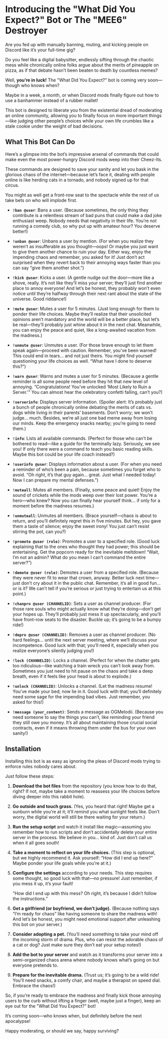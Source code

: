 # Introducing the "What Did You Expect?" Bot or The "MEE6" Destroyer

Are you fed up with manually banning, muting, and kicking people on Discord like it’s your full-time gig? 

Do you feel like a digital babysitter, endlessly sifting through the chaotic mess while chronically online folks argue about the merits of pineapple on pizza, as if that debate hasn’t been beaten to death by countless memes? 

Well, **you’re in luck!** The "What Did You Expect?" bot is coming very soon—though who knows when? 

Maybe in a week, a month, or when Discord mods finally figure out how to use a banhammer instead of a rubber mallet! 

This bot is designed to liberate you from the existential dread of moderating an online community, allowing you to finally focus on more important things—like judging other people’s choices while your own life crumbles like a stale cookie under the weight of bad decisions. 

## What This Bot Can Do

Here’s a glimpse into the bot’s impressive arsenal of commands that could make even the most power-hungry Discord mods weep into their Cheez-Its. 

These commands are designed to save your sanity and let you bask in the glorious chaos of the internet—because let’s face it, dealing with people online is like herding cats in a tornado, and nobody signed up for that circus. 

You might as well get a front-row seat to the spectacle while the rest of us take bets on who will implode first. 

- **`!ban @user`**: Bans a user. 
  (Because sometimes, the only thing they contribute is a relentless stream of bad puns that could make a dad joke enthusiast weep. Nobody needs that negativity in their life. You’re not running a comedy club, so why put up with amateur hour? You deserve better!)

- **`!unban @user`**: Unbans a user by mention. 
  (For when you realize they weren’t as insufferable as you thought—oops! Or maybe you just want to give them another chance to ruin your day. Either way, enjoy the impending chaos and remember, you asked for it! Just don’t act surprised when they revert back to their annoying ways faster than you can say “give them another shot.”)

- **`!kick @user`**: Kicks a user. 
  (A gentle nudge out the door—more like a shove, really. It’s not like they’ll miss your server; they’ll just find another place to annoy everyone! And let’s be honest, they probably won’t even notice until they’re halfway through their next rant about the state of the universe. Good riddance!)

- **`!mute @user`**: Mutes a user for 5 minutes. 
  (Just long enough for them to ponder their life choices. Maybe they’ll realize that their unsolicited opinions aren’t mandatory and the world will be a better place, but let’s be real—they’ll probably just whine about it in the next chat. Meanwhile, you can enjoy the peace and quiet, like a long-awaited vacation from the madness.)

- **`!unmute @user`**: Unmutes a user. 
  (For those brave enough to let them speak again—proceed with caution. Remember, you’ve been warned! This could end in tears… and not just theirs. You might find yourself questioning your life choices as well. “What have I done to deserve this?”)

- **`!warn @user`**: Warns and mutes a user for 5 minutes. 
  (Because a gentle reminder is all some people need before they hit that new level of annoying. “Congratulations! You’ve unlocked ‘Most Likely to Ruin a Server.’” You can almost hear the celebratory confetti falling, can’t you?)

- **`!serverinfo`**: Displays server information. 
  (Spoiler alert: It’s probably just a bunch of people chronically online debating the merits of cats vs. dogs while living in their parents’ basements. Don’t worry; we won’t judge… much. Besides, we’re all just one bad meme away from losing our minds. Keep the emergency snacks nearby; you’re going to need them.)

- **`!info`**: Lists all available commands. 
  (Perfect for those who can’t be bothered to read—like a guide for the terminally lazy. Seriously, we see you! If only there were a command to teach you basic reading skills. Maybe this bot could be your life coach instead?)

- **`!userinfo @user`**: Displays information about a user. 
  (For when you need a reminder of who’s been a pain, because sometimes you forget who to avoid. “Oh right, it’s that guy again… great. Just what I needed today! Now I can prepare my mental defenses.”)

- **`!muteall`**: Mutes all members. 
  (Finally, some peace and quiet! Enjoy the sound of crickets while the mods weep over their lost power. You’re a hero—who knew? Now you can finally hear yourself think… if only for a moment before the madness resumes.)

- **`!unmuteall`**: Unmutes all members. 
  (Brace yourself—chaos is about to return, and you’ll definitely regret this in five minutes. But hey, you gave them a taste of silence; enjoy the sweet irony! You just can’t resist stirring the pot, can you?)

- **`!promote @user (role)`**: Promotes a user to a specified role. 
  (Good luck explaining that to the ones who thought they had power; this should be entertaining. Get the popcorn ready for the inevitable meltdown! “Wait, I’m not an admin? What do you mean I can’t command the entire server?”)

- **`!demote @user (role)`**: Demotes a user from a specified role. 
  (Because they were never fit to wear that crown, anyway. Better luck next time—just don’t cry about it in the public chat. Remember, it’s all in good fun… or is it? We can’t tell if you’re serious or just trying to entertain us at this point.)

- **`!chanpro @user (CHANNELID)`**: Sets a user as channel producer. 
  (For those rare souls who might actually know what they’re doing—don’t get your hopes up. They’ll probably just mess it up spectacularly, and you’ll have front-row seats to the disaster. Buckle up; it’s going to be a bumpy ride!)

- **`!depro @user (CHANNELID)`**: Removes a user as channel producer. 
  (No hard feelings… until the next server meeting, where we’ll discuss your incompetence. Good luck with that; you’ll need it, especially when you realize everyone’s silently judging you!)

- **`!lock (CHANNELID)`**: Locks a channel. 
  (Perfect for when the chatter gets too ridiculous—like watching a train wreck you can’t look away from. Sometimes you just need to hit pause on the chaos and take a deep breath, even if it feels like your head is about to explode.)

- **`!unlock (CHANNELID)`**: Unlocks a channel. 
  (Let the madness resume! You’ve made your bed; now lie in it. Good luck with that; you’ll definitely need some sage for the impending bad vibes. Just remember, you asked for this!)

- **`!message (your_content)`**: Sends a message as OGMelodii. 
  (Because you need someone to say the things you can’t, like reminding your friend they still owe you money. It’s all about maintaining those crucial social contracts, even if it means throwing them under the bus for your own sanity!)

## Installation

Installing this bot is as easy as ignoring the pleas of Discord mods trying to enforce rules nobody cares about. 

Just follow these steps: 

1. **Download the bot files** from the repository (you know how to do that, right? If not, maybe take a moment to reassess your life choices before diving deeper into this rabbit hole). 

2. **Go outside and touch grass.** 
   (Yes, you heard that right! Maybe get a sunburn while you’re at it; it’ll remind you what sunlight feels like. Don’t worry, the digital world will still be there waiting for your return.)

3. **Run the setup script** and watch it install like magic—assuming you remember how to run scripts and don’t accidentally delete your entire server in the process. 
   We believe in you… kind of. Just don’t call us when it all goes south!

4. **Take a moment to reflect on your life choices.** 
   (This step is optional, but we highly recommend it. Ask yourself: “How did I end up here?” Maybe ponder your life goals while you’re at it.)

5. **Configure the settings** according to your needs. 
   This step requires some thought, so good luck with that—no pressure! Just remember, if you mess it up, it’s your fault! 

   “How did I end up with this mess? Oh right, it’s because I didn’t follow the instructions.”

6. **Get a girlfriend (or boyfriend, we don’t judge).** 
   (Because nothing says “I’m ready for chaos” like having someone to share the madness with! And let’s be honest, you might need emotional support after unleashing this bot on your server.)

7. **Consider adopting a pet.** 
   (You’ll need something to take your mind off the incoming storm of drama. Plus, who can resist the adorable chaos of a cat or dog? Just make sure they don’t eat your setup notes!)

8. **Add the bot to your server** and watch as it transforms your server into a semi-organized chaos arena where nobody knows what’s going on but everyone pretends to. 

9. **Prepare for the inevitable drama.** 
   (Trust us; it’s going to be a wild ride! You’ll need snacks, a comfy chair, and maybe a therapist on speed dial. Embrace the chaos!)

So, if you’re ready to embrace the madness and finally kick those annoying users to the curb without lifting a finger (well, maybe just a finger), keep an eye out for the "What Did You Expect?" bot! 

It’s coming soon—who knows when, but definitely before the next apocalypse!

Happy moderating, or should we say, happy surviving?

